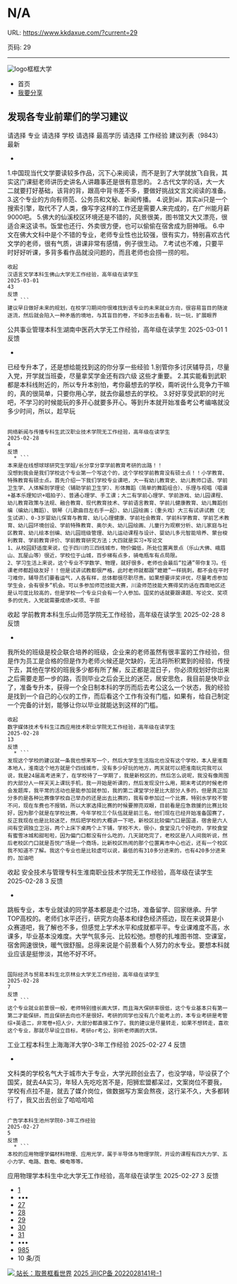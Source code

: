 # N/A

URL: https://www.kkdaxue.com/?current=29

页码: 29

---

![logo](https://www.kkdaxue.com/?current=29)框框大学
  * 首页
  * [我要分享](https://www.kkdaxue.com/post/add)


## 发现各专业前辈们的学习建议
请选择
专业
请选择
学校
请选择
最高学历
请选择
工作经验
建议列表（9843）
最新
  * ```
1.中国现当代文学要读较多作品，沉下心来阅读，而不是到了大学就放飞自我，其实这门课挺老师讲历史讲名人讲趣事还是很有意思的。
2.古代文学的话，大一大二就要打好基础，该背的背，跟高中背书差不多，要做好挑战文言文阅读的准备。
3.这个专业的方向有师范、公务员和文秘、新闻传播。
4.说到ai，其实ai只是一个搜索引擎，取代不了人类，像写字这样的工作还是需要人来完成的，在广州能月薪9000吧。
5.佛大的仙溪校区环境还是不错的，风景很美，图书馆又大又漂亮，很适合来这读书。饭堂也还行、外卖很方便，也可以偷偷在宿舍成为厨神哦。
6.中文在佛大文科中是个不错的专业，老师专业性也比较强，很有实力，特别喜欢古代文学的老师，很有气质，讲课非常有感情，例子很生动。
7.考试也不难，只要平时好好听课，多背多看作品就没问题的，而且老师也会捞一捞的啦。
```
收起
汉语言文学本科生佛山大学无工作经验，高年级在读学生
2025-03-01
43
反馈
  * ```
建议早日做好未来的规划，在校学习期间你很难找到该专业的未来就业方向，很容易盲目的随波逐流，然后就会陷入一种矛盾的境地，与其盲目的卷，不如多出去看看，玩一玩，扩展眼界
```

公共事业管理本科生湖南中医药大学无工作经验，高年级在读学生
2025-03-01
1
反馈
  * ```
已经专升本了，还是想给能找到这的你分享一些经验
1.别管你多讨厌辅导员，尽量入党，开学就当班委，尽量拿奖学金还有四六级 这些才重要。
2.其实能看到武职都是本科线附近的，所以专升本别怕，考你最想去的学校，甭听说什么竞争力干嘛的，真的很简单，只要你用心学，就去你最想去的学校。
3.好好享受武职的时光吧，不学习的时候能玩的多开心就要多开心。等到升本就开始准备考公考编咯就没多少时间，所以，趁早玩
```

网络新闻与传播专科生武汉职业技术学院无工作经验，高年级在读学生
2025-02-28
4
反馈
  * ```
本来是在线想球球研究生学姐/长分享分享学前教育考研的出路！！
没想到我会是我们学校这个专业第一个写这个的，这个学校学前教育没有硕士点！！小学教育、特殊教育有硕士点。首先介绍一下我们学校专业课吧，大一有幼儿教育史、幼儿教师口语、学前卫生学、人体解剖学理论（辅助学前卫生学）、形体舞蹈（简单的舞蹈组合）、乐理与视唱（唱谱+基本乐理知识+唱拍子）、普通心理学、手工课；大二有学前心理学、学前游戏、幼儿园课程、幼儿教育政策与法规、融合教育、现代教育技术、学前语言教育、学前儿健康教育、幼儿舞蹈创编（编幼儿舞蹈）、钢琴（儿歌曲目左右手一起）、幼儿园绘画；（重头戏）大三有试讲试教（无生试讲）、0-3岁婴幼儿保育与教育、幼儿心理健康、学前社会教育、学前科学教育、学前艺术教育、幼儿园环境创设、学前特殊教育、奥尔夫、幼儿园绘画、儿童行为观察分析、幼儿家庭与社区教育、幼儿绘本创编、幼儿园班级管理、幼儿运动课程与设计、婴幼儿多元智能培养、蒙台梭利教育、学前教育评价、学前教育研究方法；大四就是实习+写论文
1、从校园舒适度来说，位于四川的三四线城市，物价偏低，所处位置离景点（乐山大佛、峨眉山、瓦屋山等）很近，学校位于山城，百步梯有点多，骑电瓶车有点局限。
2、学习生活上来说，这个专业不学数学、物理，就好很多，老师也会最后“拉通”带你复习。任课老师都超级友好！！但是试讲试教都很严格，此时老师就都跟“嬷嬷”一样挑刺，都不会在平时刁难你，辅导员们要看运气，人各有样，总体都很尽职尽责。如果想要评奖评优，尽量考虑参加学生会，会有很多“机会。可以多参加师范技能大赛，川渝师范技能大赛得奖的话在西南地区还是认可度比较高的，但是学校一个专业只会有一个人参加。国奖的话就要跟课题、写论文、奖项多的优先，入党就需要成绩>奖项、干部

```
收起
学前教育本科生乐山师范学院无工作经验，高年级在读学生
2025-02-28
8
反馈
  * ```
我所处的班级是校企联合培养的班级，企业来的老师虽然有很丰富的工作经验，但是作为员工是合格的但是作为老师火候还是欠缺的，无法将所积累到的经验，传授下去，其他在学校的班我多少都有所了解，反正都是混日子，你必须规划好你出来之后需要走那一步的路，否则毕业之后会无比的迷茫，居安思危，我目前是快毕业了，准备专升本，获得一个全日制本科的学历而后去考公这么一个状态，我的经验是找到一个自己的心仪的工作，而后看这个工作有没有门槛，如果有，给自己制定一个完备的计划，能够让你以毕业就能达到这样的门槛。
```
收起
数字媒体技术专科生江西应用技术职业学院无工作经验，高年级在读学生
2025-02-28
13
反馈
  * ```
发现这个学校的建议就一条我也想来写一个，然后大学生生活指北也没有这个学校，本人是淮南本地人，淮南这个地方就是个四线城市，没有多少好玩的地方，两天就可以把淮南玩完我可以说，我是24届高考进来了，在学校待了一学期了，我是新校区的，然后怎么说呢，我没有像周围的大部分人一样天天上课玩手机，我一开始是听课的，然后发现没什么用，期末考试的时候老师会发题库，我平常的活动也是能参加就参加，我的第二课堂学分是比大部分人多的，但是真正加分多的是各种比赛像学校自己举办的还是出去比赛的，我有幸参加过一个比赛，特别水学校不管不问，现在车费也不报销，所以大家选择比赛的时候要擦亮双眼，目前看是应急救援的比赛比较好，因为那个就是在学校比赛，今年学校三个队伍就是前三名，他们现在已经开始准备国赛了，反正我现在也是比较迷茫，然后把学校的大概讲一下吧，新校区比较偏门口是国道，宿舍是六人间有空调独立卫浴，两个上床下桌两个上下铺，学校不大，很小，食堂没几个好吃的，学校食堂有蜜雪冰城和甜啦啦，因为偏门口都没有什么吃的，几天就吃完了，老校区是八人间我听说，然后老校区门口就是吾悦广场是一个商场，比新校区热闹的那个位置离市中心也近，还有一个校区我不知道不了解。我这个专业也是比较虚可以说，最低的有310多分进来的，也有420多分进来的，加油吧
```
收起
安全技术与管理专科生淮南职业技术学院无工作经验，高年级在读学生
2025-02-28
3
反馈
  * ```
跳板专业，本专业就读的同学基本都是走个过场，准备留学、回家继承、升学TOP高校的。老师们水平还行，研究方向基本和绿色经济搭边，现在来说算是小众赛道吧，我了解也不多，但感觉上学术水平和成就都平平。专业课难度不高，水课多，毕业基本没难度。大学气氛多元、比较松弛。想卷的扎堆图书馆、空课室，宿舍网速很快，暖气很舒服。总得来说是个前景看个人努力的水专业。要想本科就业应该是挺惨淡，其他不好不坏。
```

国际经济与贸易本科生北京林业大学无工作经验，高年级在读学生
2025-02-28
7
反馈
  * ```
这个专业就业前景很一般，老师特别擅长画大饼，而且海大保研率很低，这个专业基本只有第一第二才能保研，而且保研去向也不是很好。考研的同学也没有几个能考上的，本专业考研是考管综+英语二，非常卷+招人少，大部分都直接工作了。我的建议是尽量转走，如果不想转走，喜欢这个专业，那就尽早设立目标，考研or考公，别听老师画的大饼。
```

工业工程本科生上海海洋大学0-3年工作经验
2025-02-27
4
反馈
  * ```
文科类的学校名气大于城市大于专业，大学光顾创业去了，也没学啥，毕设获了个国奖，就去4A实习，年轻人先吃吃苦不是，阳狮宏盟都呆过，文案岗位不要我，学校有点拉不是，就去了媒介岗位，做数据写方案会熬夜，这行呆不久，大多都转行了，我又出去创业了哈哈哈哈
```

广告学本科生池州学院0-3年工作经验
2025-02-27
5
反馈
  * ```
本校的应用物理学偏材料物理、应用光学，属于半导体与物理学院，开设的课程有四大力学、五小力学、电路、数电、模电等等。
```

应用物理学本科生中北大学无工作经验，高年级在读学生
2025-02-27
3
反馈


  * [1](https://www.kkdaxue.com/?current=1)
  * •••
  * [27](https://www.kkdaxue.com/?current=27)
  * [28](https://www.kkdaxue.com/?current=28)
  * [29](https://www.kkdaxue.com/?current=29)
  * [30](https://www.kkdaxue.com/?current=30)
  * [31](https://www.kkdaxue.com/?current=31)
  * •••
  * [985](https://www.kkdaxue.com/?current=985)
  * 10 条/页


[![](https://www.kkdaxue.com/?current=29) 站长：取景框看世界](https://space.bilibili.com/40427625 "1")[](https://space.bilibili.com/12890453 "2")[](https://www.laoyujianli.com "resume")
[2025 沪ICP备 2022028141号-1](https://beian.miit.gov.cn/)
